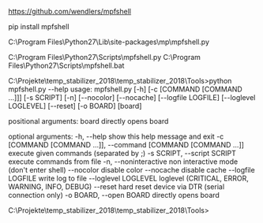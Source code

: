 https://github.com/wendlers/mpfshell

pip install mpfshell

C:\Program Files\Python27\Lib\site-packages\mp\mpfshell.py

C:\Program Files\Python27\Scripts\mpfshell.py
C:\Program Files\Python27\Scripts\mpfshell.bat


C:\Projekte\temp_stabilizer_2018\temp_stabilizer_2018\Tools>python mpfshell.py --help
usage: mpfshell.py [-h] [-c [COMMAND [COMMAND ...]]] [-s SCRIPT] [-n]
                   [--nocolor] [--nocache] [--logfile LOGFILE]
                   [--loglevel LOGLEVEL] [--reset] [-o BOARD]
                   [board]

positional arguments:
  board                 directly opens board

optional arguments:
  -h, --help            show this help message and exit
  -c [COMMAND [COMMAND ...]], --command [COMMAND [COMMAND ...]]
                        execute given commands (separated by ;)
  -s SCRIPT, --script SCRIPT
                        execute commands from file
  -n, --noninteractive  non interactive mode (don't enter shell)
  --nocolor             disable color
  --nocache             disable cache
  --logfile LOGFILE     write log to file
  --loglevel LOGLEVEL   loglevel (CRITICAL, ERROR, WARNING, INFO, DEBUG)
  --reset               hard reset device via DTR (serial connection only)
  -o BOARD, --open BOARD
                        directly opens board

C:\Projekte\temp_stabilizer_2018\temp_stabilizer_2018\Tools>